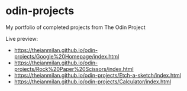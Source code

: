 # odin-projects
My portfolio of completed projects from The Odin Project

Live preview: 
* https://theianmilan.github.io/odin-projects/Google%20Homepage/index.html
* https://theianmilan.github.io/odin-projects/Rock%20Paper%20Scissors/index.html
* https://theianmilan.github.io/odin-projects/Etch-a-sketch/index.html
* https://theianmilan.github.io/odin-projects/Calculator/index.html
